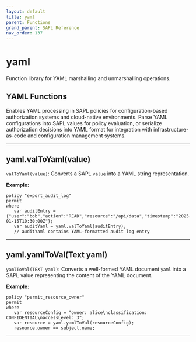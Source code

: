 ```yaml
---
layout: default
title: yaml
parent: Functions
grand_parent: SAPL Reference
nav_order: 137
---
```

# yaml

Function library for YAML marshalling and unmarshalling operations.

## YAML Functions

Enables YAML processing in SAPL policies for configuration-based authorization systems and cloud-native environments.
Parse YAML configurations into SAPL values for policy evaluation, or serialize authorization decisions into YAML
format for integration with infrastructure-as-code and configuration management systems.


---

## yaml.valToYaml(value)

```valToYaml(value)```: Converts a SAPL ```value``` into a YAML string representation.

**Example:**
```sapl
policy "export_audit_log"
permit
where
   var auditEntry = {"user":"bob","action":"READ","resource":"/api/data","timestamp":"2025-01-15T10:30:00Z"};
   var auditYaml = yaml.valToYaml(auditEntry);
   // auditYaml contains YAML-formatted audit log entry
```


---

## yaml.yamlToVal(Text yaml)

```yamlToVal(TEXT yaml)```: Converts a well-formed YAML document ```yaml``` into a SAPL
value representing the content of the YAML document.

**Example:**
```sapl
policy "permit_resource_owner"
permit
where
   var resourceConfig = "owner: alice\nclassification: CONFIDENTIAL\naccessLevel: 3";
   var resource = yaml.yamlToVal(resourceConfig);
   resource.owner == subject.name;
```


---

